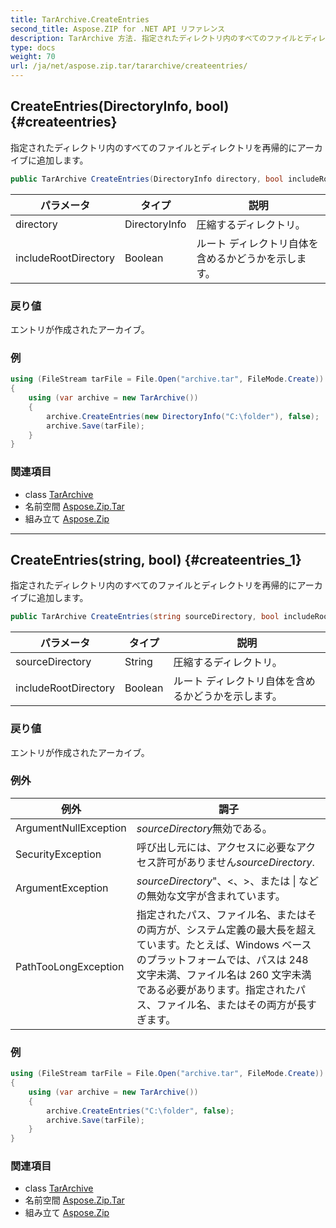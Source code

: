 ```yaml
---
title: TarArchive.CreateEntries
second_title: Aspose.ZIP for .NET API リファレンス
description: TarArchive 方法. 指定されたディレクトリ内のすべてのファイルとディレクトリを再帰的にアーカイブに追加します
type: docs
weight: 70
url: /ja/net/aspose.zip.tar/tararchive/createentries/
---
```

## CreateEntries(DirectoryInfo, bool) {#createentries}

指定されたディレクトリ内のすべてのファイルとディレクトリを再帰的にアーカイブに追加します。

```csharp
public TarArchive CreateEntries(DirectoryInfo directory, bool includeRootDirectory = true)
```

| パラメータ | タイプ | 説明 |
| --- | --- | --- |
| directory | DirectoryInfo | 圧縮するディレクトリ。 |
| includeRootDirectory | Boolean | ルート ディレクトリ自体を含めるかどうかを示します。 |

### 戻り値

エントリが作成されたアーカイブ。

### 例

```csharp
using (FileStream tarFile = File.Open("archive.tar", FileMode.Create))
{
    using (var archive = new TarArchive())
    {
        archive.CreateEntries(new DirectoryInfo("C:\folder"), false);
        archive.Save(tarFile);
    }
}
```

### 関連項目

* class [TarArchive](../)
* 名前空間 [Aspose.Zip.Tar](../../tararchive/)
* 組み立て [Aspose.Zip](../../../)

---

## CreateEntries(string, bool) {#createentries_1}

指定されたディレクトリ内のすべてのファイルとディレクトリを再帰的にアーカイブに追加します。

```csharp
public TarArchive CreateEntries(string sourceDirectory, bool includeRootDirectory = true)
```

| パラメータ | タイプ | 説明 |
| --- | --- | --- |
| sourceDirectory | String | 圧縮するディレクトリ。 |
| includeRootDirectory | Boolean | ルート ディレクトリ自体を含めるかどうかを示します。 |

### 戻り値

エントリが作成されたアーカイブ。

### 例外

| 例外 | 調子 |
| --- | --- |
| ArgumentNullException | *sourceDirectory*無効である。 |
| SecurityException | 呼び出し元には、アクセスに必要なアクセス許可がありません*sourceDirectory*. |
| ArgumentException | *sourceDirectory*"、&lt;、&gt;、または &#x7C; などの無効な文字が含まれています。 |
| PathTooLongException | 指定されたパス、ファイル名、またはその両方が、システム定義の最大長を超えています。たとえば、Windows ベースのプラットフォームでは、パスは 248 文字未満、ファイル名は 260 文字未満である必要があります。指定されたパス、ファイル名、またはその両方が長すぎます。 |

### 例

```csharp
using (FileStream tarFile = File.Open("archive.tar", FileMode.Create))
{
    using (var archive = new TarArchive())
    {
        archive.CreateEntries("C:\folder", false);
        archive.Save(tarFile);
    }
}
```

### 関連項目

* class [TarArchive](../)
* 名前空間 [Aspose.Zip.Tar](../../tararchive/)
* 組み立て [Aspose.Zip](../../../)


